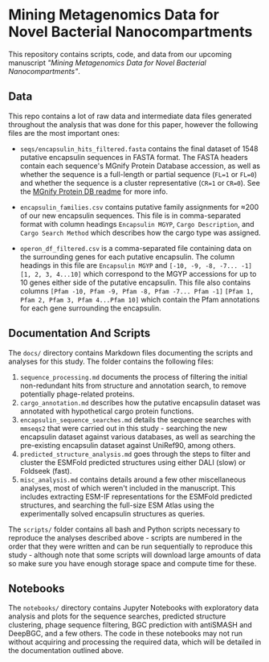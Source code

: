 # Mining Metagenomics Data for Novel Bacterial Nanocompartments

This repository contains scripts, code, and data from our upcoming manuscript *"Mining Metagenomics Data for Novel Bacterial Nanocompartments"*.

## Data

This repo contains a lot of raw data and intermediate data files generated throughout the analysis that was done for this paper, however the following files are the most important ones:

 * `seqs/encapsulin_hits_filtered.fasta` contains the final dataset of 1548 putative encapsulin sequences in FASTA format. The FASTA headers contain each sequence's MGnify Protein Database accession, as well as whether the sequence is a full-length or partial sequence (`FL=1` or `FL=0`) and whether the sequence is a cluster representative (`CR=1` or `CR=0`). See the [MGnify Protein DB readme](http://ftp.ebi.ac.uk/pub/databases/metagenomics/peptide_database/current_release/README.txt) for more info.

 * `encapsulin_families.csv` contains putative family assignments for ≈200 of our new encapsulin sequences. This file is in comma-separated format with column headings `Encapsulin MGYP`, `Cargo Description`, and `Cargo Search Method` which describes how the cargo type was assigned.

 * `operon_df_filtered.csv` is a comma-separated file containing data on the surrounding genes for each putative encapsulin. The column headings in this file are `Encapsulin MGYP` and `[-10, -9, -8, -7... -1]` `[1, 2, 3, 4...10]` which correspond to the MGYP accessions for up to 10 genes either side of the putative encapsulin. This file also contains columns `[Pfam -10, Pfam -9, Pfam -8, Pfam -7... Pfam -1]` `[Pfam 1, Pfam 2, Pfam 3, Pfam 4...Pfam 10]` which contain the Pfam annotations for each gene surrounding the encapsulin.


## Documentation And Scripts

The `docs/` directory contains Markdown files documenting the scripts and analyses for this study. The folder contains the following files:

1. `sequence_processing.md` documents the process of filtering the initial non-redundant hits from structure and annotation search, to remove potentially phage-related proteins.
2. `cargo_annotation.md` describes how the putative encapsulin dataset was annotated with hypothetical cargo protein functions.
3. `encapsulin_sequence_searches.md` details the sequence searches with `mmseqs2` that were carried out in this study - searching the new encapsulin dataset against various databases, as well as searching the pre-existing encapsulin dataset against UniRef90, among others. 
4. `predicted_structure_analysis.md` goes through the steps to filter and cluster the ESMFold predicted structures using either DALI (slow) or Foldseek (fast).
5. `misc_analysis.md` contains details around a few other miscellaneous analyses, most of which weren't included in the manuscript. This includes extracting ESM-IF representations for the ESMFold predicted structures, and searching the full-size ESM Atlas using the experimentally solved encapsulin structures as queries.

The `scripts/` folder contains all bash and Python scripts necessary to reproduce the analyses described above - scripts are numbered in the order that they were written and can be run sequentially to reproduce this study - although note that some scripts will download large amounts of data so make sure you have enough storage space and compute time for these.

## Notebooks

The `notebooks/` directory contains Jupyter Notebooks with exploratory data analysis and plots for the sequence searches, predicted structure clustering, phage sequence filtering, BGC prediction with antiSMASH and DeepBGC, and a few others. The code in these notebooks may not run without acquiring and processing the required data, which will be detailed in the documentation outlined above.